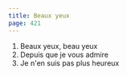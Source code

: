 ```yaml
---
title: Beaux yeux
page: 421
---  
```


1.  Beaux yeux, beau yeux
2. Depuis que je vous admire
3. Je n'en suis pas plus heureux